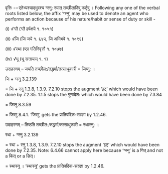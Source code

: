 




वृत्तिः --ः एतेभ्यश्चाद्भुवश्च ग्स्नु: स्यात् तच्‍छीलादिषु कर्तृषु । Following any one of the verbal roots listed below, the affix ‘ग्स्नु’ may be used to denote an agent who performs an action because of his nature/habit or sense of duty or skill -

(i) √ग्लै (ग्लै हर्षक्षये १. १०५१)

(ii) √जि (जि जये १. ६४२, जि अभिभवे १. १०९६)

(iii) √स्था (ष्ठा गतिनिवृत्तौ १. १०७७)

(iv) √भू (भू सत्तायाम् १. १)


उदाहरणम् – जयति तच्छील:/तद्धर्मा/तत्साधुकारी = जिष्णु: ।


जि + ग्स्नु 3.2.139

= जि + स्नु 1.3.8, 1.3.9. 7.2.10 stops the augment ‘इट्’ which would have been done by 7.2.35. 1.1.5 stops the गुणादेश: which would have been done by 7.3.84

= जिष्नु 8.3.59

= जिष्णु 8.4.1. ‘जिष्णु’ gets the प्रातिपदिक-सञ्ज्ञा by 1.2.46.


उदाहरणम् – तिष्ठति तच्छील:/तद्धर्मा/तत्साधुकारी = स्थास्नु: ।


स्था + ग्स्नु 3.2.139

= स्था + स्नु 1.3.8, 1.3.9. 7.2.10 stops the augment ‘इट्’ which would have been done by 7.2.35. Note: 6.4.66 cannot apply here because ‘ग्स्नु’ is a गित् and not a कित् or a ङित्।

= स्थास्नु । ‘स्थास्नु’ gets the प्रातिपदिक-सञ्ज्ञा by 1.2.46.

